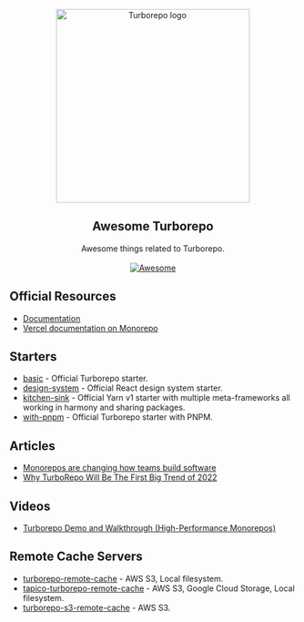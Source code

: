 <p align="center">
   <img width="340" alt="Turborepo logo" src="https://user-images.githubusercontent.com/4060187/106504110-82f58d00-6494-11eb-87b7-a16d4f68bc5a.png">
</p>

<h2 align='center'>Awesome Turborepo</h2>

<p align='center'>
   Awesome things related to Turborepo.
   <br><br>
   <a href='https://github.com/sindresorhus/awesome'>
      <img src='https://cdn.rawgit.com/sindresorhus/awesome/d7305f38d29fed78fa85652e3a63e154dd8e8829/media/badge.svg' alt='Awesome'>
   </a>
</p>


## Official Resources

- [Documentation](https://turborepo.org/)
- [Vercel documentation on Monorepo](https://vercel.com/docs/concepts/git/monorepos#turborepo)

## Starters

- [basic](https://github.com/vercel/turborepo/tree/main/examples/basic) - Official Turborepo starter.
- [design-system](https://github.com/vercel/turborepo/tree/main/examples/design-system) - Official React design system starter.
- [kitchen-sink](https://github.com/vercel/turborepo/tree/main/examples/kitchen-sink) - Official Yarn v1 starter with multiple meta-frameworks all working in harmony and sharing packages.
- [with-pnpm](https://github.com/vercel/turborepo/tree/main/examples/with-pnpm) - Official Turborepo starter with PNPM.

## Articles 

- [Monorepos are changing how teams build software](https://vercel.com/blog/monorepos-are-changing-how-teams-build-software)
- [Why TurboRepo Will Be The First Big Trend of 2022](https://www.swyx.io/turborepo-why)

## Videos

- [Turborepo Demo and Walkthrough (High-Performance Monorepos)](https://www.youtube.com/watch?v=YX5yoApjI3M)

## Remote Cache Servers

- [turborepo-remote-cache](https://github.com/fox1t/turborepo-remote-cache) - AWS S3, Local filesystem.
- [tapico-turborepo-remote-cache](https://github.com/Tapico/tapico-turborepo-remote-cache) - AWS S3, Google Cloud Storage, Local filesystem.
- [turborepo-s3-remote-cache](https://github.com/acifani/turborepo-s3-remote-cache) - AWS S3.

